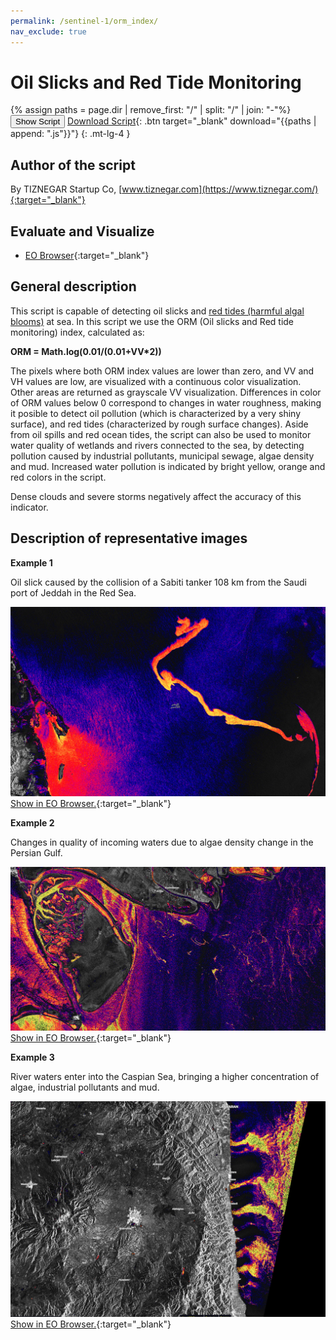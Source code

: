 ```yaml
---
permalink: /sentinel-1/orm_index/
nav_exclude: true
---
```


# Oil Slicks and Red Tide Monitoring

{% assign paths = page.dir | remove_first: "/" | split: "/" | join: "-"%}
<button class="btn btn-primary" id="toggle-script" onclick="toggleScript()">Show Script</button>
[Download Script](script.js){: .btn target="_blank" download="{{paths | append: ".js"}}"}
{: .mt-lg-4 }

<div id="script" style="display:none;"> 
{% highlight javascript %}
{% include_relative script.js %}
{% endhighlight %}
</div>

## Author of the script
By TIZNEGAR Startup Co, 
[www.tiznegar.com](https://www.tiznegar.com/){:target="_blank"}

## Evaluate and Visualize

- [EO Browser](https://sentinelshare.page.link/5vH6){:target="_blank"}

## General description
This script is capable of detecting oil slicks and [red tides (harmful algal blooms)](https://oceanservice.noaa.gov/facts/redtide.html) at sea. In this script we use the ORM (Oil slicks and Red tide monitoring) index, calculated as: 

**ORM = Math.log(0.01/(0.01+VV*2))**

The pixels where both ORM index values are lower than zero, and VV and VH values are low, are visualized with a continuous color visualization. Other areas are returned as grayscale VV visualization. 
Differences in color of ORM values below 0 correspond to changes in water roughness, making it posible to detect oil pollution (which is characterized by a very shiny surface), and red tides (characterized by rough surface changes). Aside from oil spills and red ocean tides, the script can also be used to monitor water quality of wetlands and rivers connected to the sea, by detecting pollution caused by industrial pollutants, municipal sewage, algae density and mud. Increased water pollution is indicated by bright yellow, orange and red colors in the script. 

Dense clouds and severe storms negatively affect the accuracy of this indicator.

## Description of representative images

**Example 1**

Oil slick caused by the collision of a Sabiti tanker 108 km from the Saudi port of Jeddah in the Red Sea. 

![A1](fig/fig1.jpg)
[Show in EO Browser.](https://sentinelshare.page.link/5vH6){:target="_blank"}

**Example 2**

Changes in quality of incoming waters due to algae density change in the Persian Gulf. 

![A2](fig/fig2.jpg)
[Show in EO Browser.](https://sentinelshare.page.link/d2c1){:target="_blank"}

**Example 3**

River waters enter into the Caspian Sea, bringing a higher concentration of algae, industrial pollutants and mud. 

![A3](fig/fig3.jpg)
[Show in EO Browser.](https://sentinelshare.page.link/vpVp){:target="_blank"}


